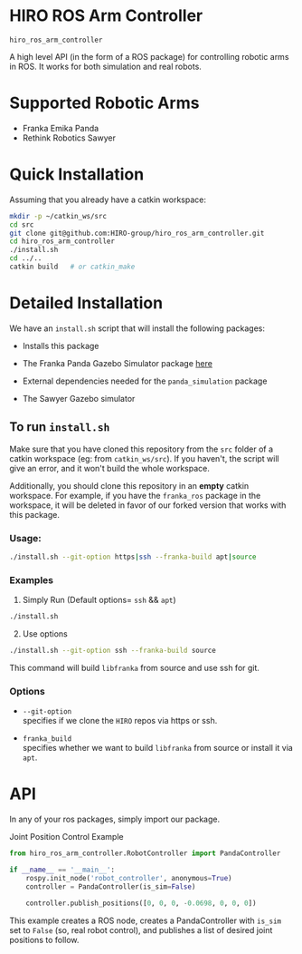 # HIRO ROS Arm Controller
`hiro_ros_arm_controller`

A high level API (in the form of a ROS package) for controlling robotic arms in ROS.
It works for both simulation and real robots.

# Supported Robotic Arms
- Franka Emika Panda
- Rethink Robotics Sawyer

# Quick Installation
Assuming that you already have a catkin workspace:
```sh
mkdir -p ~/catkin_ws/src
cd src
git clone git@github.com:HIRO-group/hiro_ros_arm_controller.git
cd hiro_ros_arm_controller
./install.sh
cd ../..
catkin build   # or catkin_make
```

# Detailed Installation

We have an `install.sh` script that will install the following packages:

- Installs this package

- The Franka Panda Gazebo Simulator package [here](https://github.com/HIRO-group/panda_simulation)

- External dependencies needed for the `panda_simulation` package

- The Sawyer Gazebo simulator

## To run `install.sh`
Make sure that you have cloned this repository from the `src` folder of a catkin workspace (eg: from `catkin_ws/src`). If you haven't, the script will give an error, and it won't build the whole workspace.

Additionally, you should clone this repository in an **empty** catkin workspace. For example, if you have the `franka_ros` package in the workspace, it will be deleted in favor of our forked version that works with this package.

### Usage:
```sh
./install.sh --git-option https|ssh --franka-build apt|source
```


### Examples
1. Simply Run (Default options= `ssh` && `apt`)
```sh
./install.sh
```

2. Use options
```sh
./install.sh --git-option ssh --franka-build source
```
This command will build `libfranka` from source and use ssh for git.

### Options
- `--git-option` <br>
specifies if we clone the `HIRO` repos via https or ssh.

- `franka_build` <br>
specifies whether we want to build `libfranka` from source or install it via `apt`.

# API
In any of your ros packages, simply import our package.

Joint Position Control Example
```py
from hiro_ros_arm_controller.RobotController import PandaController

if __name__ == '__main__':
    rospy.init_node('robot_controller', anonymous=True)
    controller = PandaController(is_sim=False)

    controller.publish_positions([0, 0, 0, -0.0698, 0, 0, 0])
```

This example creates a ROS node, creates a PandaController with `is_sim` set to `False` (so, real robot control), and publishes a list of desired joint positions to follow.

